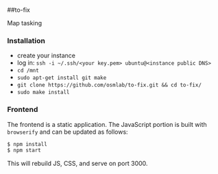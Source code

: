 ##to-fix

Map tasking

### Installation
- create your instance
- log in: `ssh -i ~/.ssh/<your key.pem> ubuntu@<instance public DNS>`
- `cd /mnt`
- `sudo apt-get install git make`
- `git clone https://github.com/osmlab/to-fix.git && cd to-fix/`
- `sudo make install`

### Frontend

The frontend is a static application. The JavaScript portion is built with
`browserify` and can be updated as follows:

```sh
$ npm install
$ npm start
```

This will rebuild JS, CSS, and serve on port 3000.
